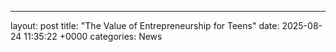 ---
layout: post
title: "The Value of Entrepreneurship for Teens"
date:   2025-08-24 11:35:22 +0000
categories: News
